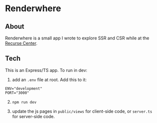 # Renderwhere

## About

Renderwhere is a small app I wrote to explore SSR and CSR while at the [Recurse Center](https://recurse.com).

## Tech

This is an Express/TS app. To run in dev:

1. add an `.env` file at root. Add this to it:

```
ENV="development"
PORT="3000"
```

2. `npm run dev`

3. update the js pages in `public/views` for client-side code, or `server.ts` for server-side code.
